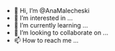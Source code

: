 - 👋 Hi, I’m @AnaMalecheski
- 👀 I’m interested in ...
- 🌱 I’m currently learning ...
- 💞️ I’m looking to collaborate on ...
- 📫 How to reach me ...

<!---
AnaMalecheski/AnaMalecheski is a ✨ special ✨ repository because its `README.md` (this file) appears on your GitHub profile.
You can click the Preview link to take a look at your changes.
--->
